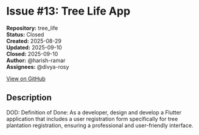 # Issue #13: Tree Life App

**Repository:** tree_life  
**Status:** Closed  
**Created:** 2025-08-29  
**Updated:** 2025-09-10  
**Closed:** 2025-09-10  
**Author:** @harish-ramar  
**Assignees:** @divya-rosy  

[View on GitHub](https://github.com/Simtestlab/tree_life/issues/13)

## Description

DOD: Definition of Done: As a developer, design and develop a Flutter application that includes a user registration form specifically for tree plantation registration, ensuring a professional and user-friendly interface.